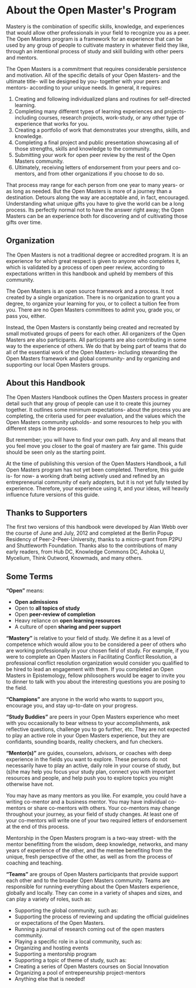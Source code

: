 # About the Open Master's Program

Mastery is the combination of specific skills, knowledge, and experiences that would allow other professionals in your field to recognize you as a peer.  The Open Masters program is a framework for an experience that can be used by any group of people to cultivate mastery in whatever field they like, through an intentional process of study and skill building with other peers and mentors.

The Open Masters is a commitment that requires considerable persistence and motivation.   All of the specific details of your Open Masters- and the ultimate title- will be designed by you- together with your peers and mentors- according to your unique needs. In general, it requires:

1. Creating and following individualized plans and routines for self-directed learning.
2. Completing many different types of learning experiences and projects- including courses, research projects, work-study, or any other type of experience that works for you.
3. Creating a portfolio of work that demonstrates your strengths, skills, and knowledge.
4. Completing a final project and public presentation showcasing all of those strengths, skills and knowledge to the community.
5. Submitting your work for open peer review by the rest of the Open Masters community.
6. Ultimately, receiving letters of endorsement from your peers and co-mentors, and from other organizations if you choose to do so.

That process may range for each person from one year to many years- or as long as needed.  But the Open Masters is more of a journey than a destination.  Detours along the way are acceptable and, in fact, encouraged.  Understanding what unique gifts you have to give the world can be a long process. Its perfectly normal not to have the answer right away; the Open Masters can be an experience both for discovering and of cultivating those gifts over time.

## Organization
The Open Masters is not a traditional degree or accredited program.  It is an experience for which great respect is given to anyone who completes it, which is validated by a process of open peer review, according to expectations written in this handbook and upheld by members of this community.

The Open Masters is an open source framework and a process.  It not created by a single organization.  There is no organization to grant you a degree, to organize your learning for you, or to collect a tuition fee from you.  There are no Open Masters committees to admit you, grade you, or pass you, either.

Instead, the Open Masters is constantly being created and recreated by small motivated groups of peers for each other.  All organizers of the Open Masters are also participants.  All participants are also contributing in some way to the experience of others.  We do that by being part of teams that do all of the essential work of the Open Masters- including stewarding the Open Masters framework and global community- and by organizing and supporting our local Open Masters groups.

## About this Handbook
The Open Masters Handbook outlines the Open Masters process in greater detail such that any group of people can use it to create this journey together.   It outlines some minimum expectations- about the process you are completing, the criteria used for peer evaluation, and the values which the Open Masters community upholds- and some resources to help you with different steps in the process.  

But remember; you will have to find your own path.  Any and all means that you feel move you closer to the goal of mastery are fair game.  This guide should be seen only as the starting point.   

At the time of publishing this version of the Open Masters Handbook, a full Open Masters program has not yet been completed.  Therefore, this guide is- for now- a working draft being actively used and refined by an entrepreneurial community of early adopters, but it is not yet fully tested by experience. Therefore, your experience using it, and your ideas, will heavily influence future versions of this guide.

## Thanks to Supporters
The first two versions of this handbook were developed by Alan Webb over the course of June and July, 2012 and completed at the Berlin Popup Residency of Peer-2-Peer-University, thanks to a micro-grant from P2PU and Shuttleworth Foundation.  Thanks also to the contributions of many early readers, from Hub DC, Knowledge Commons DC, Ashoka U, Mycelium, Think Outword, Knowmads, and many others. 

## Some Terms
**“Open”** means:

* **Open admissions**
* Open to **all topics of study**
* Open **peer-review of completion**
* Heavy reliance on **open learning resources**
* A culture of open **sharing and peer support**

**“Mastery”** is relative to your field of study.  We define it as a level of competence which would allow you to be considered a peer of others who are working professionally in your chosen field of study.  For example, if you were to complete an Open Masters in Facilitating Conflict Resolution, a professional conflict resolution organization would consider you qualified to be hired to lead an engagement with them.  If you completed an Open Masters in Epistemology, fellow philosophers would be eager to invite you to dinner to talk with you about the interesting questions you are posing to the field.

**“Champions”** are anyone in the world who wants to support you, encourage you, and stay up-to-date on your progress.

**“Study Buddies”** are peers in your Open Masters experience who meet with you occasionally to bear witness to your accomplishments, ask reflective questions, challenge you to go further, etc.  They are not expected to play an active role in your Open Masters experience, but they are confidants, sounding boards, reality checkers, and fun checkers.

**“Mentor(s)”** are guides, counselors, advisors, or coaches with deep experience in the fields you want to explore.  These persons do not necessarily have to play an active, daily role in your course of study, but (s)he may help you focus your study plan, connect you with important resources and people, and help push you to explore topics you might otherwise have not.  

You may have as many mentors as you like.  For example, you could have a writing co-mentor and a business mentor.  You may have individual co-mentors or share co-mentors with others.  Your co-mentors may change throughout your journey, as your field of study changes.  At least one of your co-mentors will write one of your two required letters of endorsement at the end of this process.   

Mentorship in the Open Masters program is a two-way street- with the mentor benefitting from the wisdom, deep knowledge, networks, and many years of experience of the other, and the mentee benefiting from the unique, fresh perspective of the other, as well as from the process of coaching and teaching.

**“Teams”** are groups of Open Masters participants that provide support each other and to the broader Open Masters community.  Teams are responsible for running everything about the Open Masters experience, globally and locally.  They can come in a variety of shapes and sizes, and can play a variety of roles, such as:

* Supporting the global community, such as:
* Supporting the process of reviewing and updating the official guidelines or expectations of the Open Masters.
* Running a journal of research coming out of the open masters community.
* Playing a specific role in a local community, such as:
* Organizing and hosting events
* Supporting a mentorship program
* Supporting a topic of theme of study, such as:
* Creating a series of Open Masters courses on Social Innovation
* Organizing a pool of entrepeneurship project-mentors
* Anything else that is needed!
